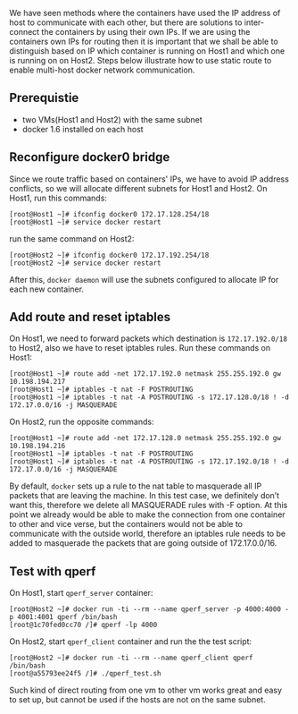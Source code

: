 We have seen methods where the containers have used the IP address of host to communicate with each other, but there are solutions to inter-connect the containers by using their own IPs. If we are using the containers own IPs for routing then it is important that we shall be able to distinguish based on IP which container is running on Host1 and which one is running on on Host2. Steps below illustrate how to use static route to enable multi-host docker network communication.

## Prerequistie
* two VMs(Host1 and Host2) with the same subnet
* docker 1.6 installed on each host

## Reconfigure docker0 bridge
Since we route traffic based on containers' IPs, we have to avoid IP address conflicts, so we will allocate different subnets for Host1 and Host2.
On Host1, run this commands:

```
[root@Host1 ~]# ifconfig docker0 172.17.128.254/18
[root@Host1 ~]# service docker restart
```
run the same command on Host2:

```
[root@Host2 ~]# ifconfig docker0 172.17.192.254/18
[root@Host2 ~]# service docker restart
```
After this, `docker daemon` will use the subnets configured to allocate IP for each new container.

## Add route and reset iptables
On Host1, we need to forward packets which destination is `172.17.192.0/18` to Host2, also we have to reset iptables rules. Run these commands on Host1:

```
[root@Host1 ~]# route add -net 172.17.192.0 netmask 255.255.192.0 gw 10.198.194.217
[root@Host1 ~]# iptables -t nat -F POSTROUTING
[root@Host1 ~]# iptables -t nat -A POSTROUTING -s 172.17.128.0/18 ! -d 172.17.0.0/16 -j MASQUERADE
```
On Host2, run the opposite commands:

```
[root@Host1 ~]# route add -net 172.17.128.0 netmask 255.255.192.0 gw 10.198.194.216
[root@Host1 ~]# iptables -t nat -F POSTROUTING
[root@Host1 ~]# iptables -t nat -A POSTROUTING -s 172.17.192.0/18 ! -d 172.17.0.0/16 -j MASQUERADE
```
By default, `docker` sets up a rule to the nat table to masquerade all IP packets that are leaving the machine. In this test case, we definitely don’t want this, therefore we delete all MASQUERADE rules with -F option. At this point we already would be able to make the connection from one container to other and vice verse, but the containers would not be able to communicate with the outside world, therefore an iptables rule needs to be added to masquerade the packets that are going outside of 172.17.0.0/16.

## Test with qperf
On Host1, start `qperf_server` container:

```
[root@Host2 ~]# docker run -ti --rm --name qperf_server -p 4000:4000 -p 4001:4001 qperf /bin/bash
[root@1c70fed0cc70 /]# qperf -lp 4000
```

On Host2, start `qperf_client` container and run the the test script:

```
[root@Host2 ~]# docker run -ti --rm --name qperf_client qperf /bin/bash
[root@a55793ee24f5 /]# ./qperf_test.sh
```

Such kind of direct routing from one vm to other vm works great and easy to set up, but cannot be used if the hosts are not on the same subnet.